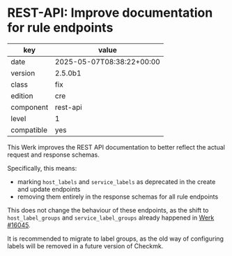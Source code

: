 [//]: # (werk v2)
# REST-API: Improve documentation for rule endpoints

key        | value
---------- | ---
date       | 2025-05-07T08:38:22+00:00
version    | 2.5.0b1
class      | fix
edition    | cre
component  | rest-api
level      | 1
compatible | yes

This Werk improves the REST API documentation to better reflect the actual
request and response schemas.

Specifically, this means:

* marking `host_labels` and `service_labels` as deprecated in the create and 
  update endpoints
* removing them entirely in the response schemas for all rule endpoints

This does not change the behaviour of these endpoints, as the shift to
`host_label_groups` and `service_label_groups` already happened in
[Werk #16045](https://checkmk.com/werk/16045).

It is recommended to migrate to label groups, as the old way of configuring
labels will be removed in a future version of Checkmk.
